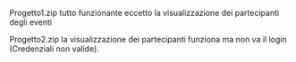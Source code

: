 Progetto1.zip tutto funzionante eccetto la visualizzazione dei partecipanti degli eventi

Progetto2.zip la visualizzazione dei partecipanti funziona ma non va il login (Credenziali non valide). 
